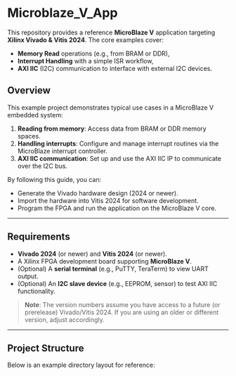 # Microblaze_V_App


This repository provides a reference **MicroBlaze V** application targeting **Xilinx Vivado & Vitis 2024**. The core examples cover:
- **Memory Read** operations (e.g., from BRAM or DDR),
- **Interrupt Handling** with a simple ISR workflow,
- **AXI IIC** (I2C) communication to interface with external I2C devices.



## Overview

This example project demonstrates typical use cases in a MicroBlaze V embedded system:

1. **Reading from memory**: Access data from BRAM or DDR memory spaces.  
2. **Handling interrupts**: Configure and manage interrupt routines via the MicroBlaze interrupt controller.  
3. **AXI IIC communication**: Set up and use the AXI IIC IP to communicate over the I2C bus.

By following this guide, you can:
- Generate the Vivado hardware design (2024 or newer).
- Import the hardware into Vitis 2024 for software development.
- Program the FPGA and run the application on the MicroBlaze V core.

---

## Requirements

- **Vivado 2024** (or newer) and **Vitis 2024** (or newer).  
- A Xilinx FPGA development board supporting **MicroBlaze V**.  
- (Optional) A **serial terminal** (e.g., PuTTY, TeraTerm) to view UART output.  
- (Optional) An **I2C slave device** (e.g., EEPROM, sensor) to test AXI IIC functionality.

> **Note**: The version numbers assume you have access to a future (or prerelease) Vivado/Vitis 2024. If you are using an older or different version, adjust accordingly.

---

## Project Structure

Below is an example directory layout for reference:

